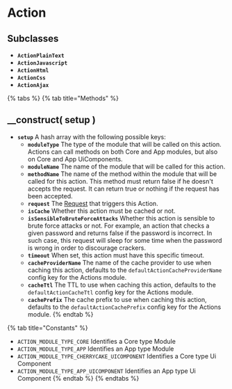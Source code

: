 # Action

## Subclasses

* **`ActionPlainText`**
* **`ActionJavascript`**
* **`ActionHtml`**
* **`ActionCss`**
* **`ActionAjax`**

{% tabs %}
{% tab title="Methods" %}
## \_\_construct\( setup \) <a id="__construct"></a>

* **`setup`** A hash array with the following possible keys:
  * **`moduleType`** The type of the module that will be called on this action. Actions can call methods on both Core and App modules, but also on Core and App UiComponents.
  * **`moduleName`** The name of the module that will be called for this action.
  * **`methodName`** The name of the method within the module that will be called for this action. This method must return false if he doesn't accepts the request. It can return true or nothing if the request has been accepted.
  * **`request`** The [Request](request.md) that triggers this Action.
  * **`isCache`** Whether this action must be cached or not.
  * **`isSensibleToBruteForceAttacks`** Whether this action is sensible to brute force attacks or not. For example, an action that checks a given password and returns false if the password is incorrect. In such case, this request will sleep for some time when the password is wrong in order to discourage crackers.
  * **`timeout`** When set, this action must have this specific timeout.
  * **`cacheProviderName`** The name of the cache provider to use when caching this action, defaults to the `defaultActionCacheProviderName` config key for the Actions module.
  * **`cacheTtl`** The TTL to use when caching this action, defaults to the `defaultActionCacheTtl` config key for the Actions module.
  * **`cachePrefix`** The cache prefix to use when caching this action, defaults to the `defaultActionCachePrefix` config key for the Actions module.
{% endtab %}

{% tab title="Constants" %}
* `ACTION_MODULE_TYPE_CORE` Identifies a Core type Module
* `ACTION_MODULE_TYPE_APP` Identifies an App type Module
* `ACTION_MODULE_TYPE_CHERRYCAKE_UICOMPONENT` Identifies a Core type Ui Component
* `ACTION_MODULE_TYPE_APP_UICOMPONENT` Identifies an App type Ui Component
{% endtab %}
{% endtabs %}

